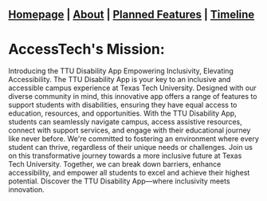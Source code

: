 ## [Homepage](/) | [About](/tabs/about) | [Planned Features](/features) | [Timeline](/timeline)




# AccessTech's Mission:
Introducing the TTU Disability App Empowering Inclusivity, Elevating Accessibility. The TTU Disability App is your key to an inclusive and accessible campus experience at Texas Tech University. Designed with our diverse community in mind, this innovative app offers a range of features to support students with disabilities, ensuring they have equal access to education, resources, and opportunities. With the TTU Disability App, students can seamlessly navigate campus, access assistive resources, connect with support services, and engage with their educational journey like never before. We're committed to fostering an environment where every student can thrive, regardless of their unique needs or challenges. Join us on this transformative journey towards a more inclusive future at Texas Tech University. Together, we can break down barriers, enhance accessibility, and empower all students to excel and achieve their highest potential. Discover the TTU Disability App—where inclusivity meets innovation.

